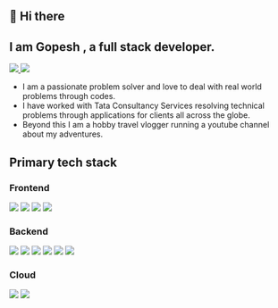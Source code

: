 ## 👋 Hi there

## I am Gopesh , a full stack developer. 

<p>
  <a href="https://www.linkedin.com/in/gopeshrajderkar" target="_blank">
    <img src="https://img.shields.io/badge/linkedin-%230077B5.svg?&style=for-the-badge&logo=linkedin&logoColor=white" />
  </a>
  <a href="https://www.youtube.com/user/TheGopesh" target="_blank">
    <img src="https://img.shields.io/badge/YouTube-FF0000?style=for-the-badge&logo=youtube&logoColor=white" />
  </a>
</p>

- I am a passionate problem solver and love to deal with real world problems through codes.
- I have worked with Tata Consultancy Services resolving technical problems through applications for clients all across the globe.
- Beyond this I am a hobby travel vlogger running a youtube channel about my adventures.

## Primary tech stack

### Frontend
<p>
  <img src="https://img.shields.io/badge/angular%20-%23DD0031.svg?&style=for-the-badge&logo=angular&logoColor=white" />
  <img src="https://img.shields.io/badge/react%20-%2320232a.svg?&style=for-the-badge&logo=react&logoColor=%2361DAFB" />
  <img src="https://img.shields.io/badge/bootstrap%20-%23563D7C.svg?&style=for-the-badge&logo=bootstrap&logoColor=white" />
  <img src="https://img.shields.io/badge/Material--UI-0081CB?style=for-the-badge&logo=material-ui&logoColor=white" />
  
</p>

### Backend
<p>
  <img src="https://img.shields.io/badge/node.js%20-%2343853D.svg?&style=for-the-badge&logo=node.js&logoColor=white" />
  <img src="https://img.shields.io/badge/Spring-6DB33F?style=for-the-badge&logo=spring&logoColor=white" />
  <img src="https://img.shields.io/badge/SQL%20Server-%2307405e.svg?&style=for-the-badge&logo=microsoft&logoColor=white" />
  <img src="https://img.shields.io/badge/Flask-000000?style=for-the-badge&logo=flask&logoColor=white" />
  <img src="https://img.shields.io/badge/MySQL-00000F?style=for-the-badge&logo=mysql&logoColor=white" /> 
  <img src="https://img.shields.io/badge/Express.js-404D59?style=for-the-badge" /> 
</p>
  

### Cloud

<p>
 <img src="https://img.shields.io/badge/Amazon_AWS-232F3E?style=for-the-badge&logo=amazon-aws&logoColor=white" />
 <img src="https://img.shields.io/badge/Microsoft_Azure-0089D6?style=for-the-badge&logo=microsoft-azure&logoColor=white" />
</p>
